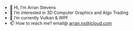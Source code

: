 - 👋 Hi, I’m Arran Stevens
- 👀 I’m interested in 3D Computer Graphics and Algo Trading
- 🌱 I’m currently Vulkan & WPF
- 📫 How to reach me? email@ arran.ns@icloud.com

<!---
NoodlePlexium/NoodlePlexium is a ✨ special ✨ repository because its `README.md` (this file) appears on your GitHub profile.
You can click the Preview link to take a look at your changes.
--->
